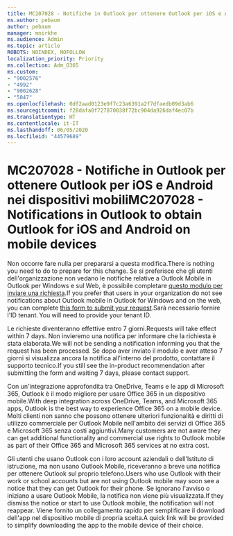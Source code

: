```yaml
---
title: MC207028 - Notifiche in Outlook per ottenere Outlook per iOS e Android nei dispositivi mobili
ms.author: pebaum
author: pebaum
manager: mnirkhe
ms.audience: Admin
ms.topic: article
ROBOTS: NOINDEX, NOFOLLOW
localization_priority: Priority
ms.collection: Adm_O365
ms.custom:
- "9002576"
- "4992"
- "9002628"
- "5047"
ms.openlocfilehash: 0df2aad0123e9f7c23a6391a2f7dfaedb09d3ab6
ms.sourcegitcommit: f28dafa0f727870038f72bc904da926daf4ec07b
ms.translationtype: HT
ms.contentlocale: it-IT
ms.lasthandoff: 06/05/2020
ms.locfileid: "44579689"
---
```

# <a name="mc207028---notifications-in-outlook-to-obtain-outlook-for-ios-and-android-on-mobile-devices"></a><span data-ttu-id="c7d28-102">MC207028 - Notifiche in Outlook per ottenere Outlook per iOS e Android nei dispositivi mobili</span><span class="sxs-lookup"><span data-stu-id="c7d28-102">MC207028 - Notifications in Outlook to obtain Outlook for iOS and Android on mobile devices</span></span>

<span data-ttu-id="c7d28-103">Non occorre fare nulla per prepararsi a questa modifica.</span><span class="sxs-lookup"><span data-stu-id="c7d28-103">There is nothing you need to do to prepare for this change.</span></span> <span data-ttu-id="c7d28-104">Se si preferisce che gli utenti dell'organizzazione non vedano le notifiche relative a Outlook Mobile in Outlook per Windows e sul Web, è possibile completare [questo modulo per inviare una richiesta](https://aka.ms/MC207028).</span><span class="sxs-lookup"><span data-stu-id="c7d28-104">If you prefer that users in your organization do not see notifications about Outlook mobile in Outlook for Windows and on the web, you can complete [this form to submit your request](https://aka.ms/MC207028).</span></span><span data-ttu-id="c7d28-105">Sarà necessario fornire l'ID tenant.</span><span class="sxs-lookup"><span data-stu-id="c7d28-105"> You will need to provide your tenant ID.</span></span> 

<span data-ttu-id="c7d28-106">Le richieste diventeranno effettive entro 7 giorni.</span><span class="sxs-lookup"><span data-stu-id="c7d28-106">Requests will take effect within 7 days.</span></span> <span data-ttu-id="c7d28-107">Non invieremo una notifica per informare che la richiesta è stata elaborata.</span><span class="sxs-lookup"><span data-stu-id="c7d28-107">We will not be sending a notification informing you that the request has been processed.</span></span> <span data-ttu-id="c7d28-108">Se dopo aver inviato il modulo e aver atteso 7 giorni si visualizza ancora la notifica all'interno del prodotto, contattare il supporto tecnico.</span><span class="sxs-lookup"><span data-stu-id="c7d28-108">If you still see the in-product recommendation after submitting the form and waiting 7 days, please contact support.</span></span>

<span data-ttu-id="c7d28-109">Con un'integrazione approfondita tra OneDrive, Teams e le app di Microsoft 365, Outlook è il modo migliore per usare Office 365 in un dispositivo mobile.</span><span class="sxs-lookup"><span data-stu-id="c7d28-109">With deep integration across OneDrive, Teams, and Microsoft 365 apps, Outlook is the best way to experience Office 365 on a mobile device.</span></span> <span data-ttu-id="c7d28-110">Molti clienti non sanno che possono ottenere ulteriori funzionalità e diritti di utilizzo commerciale per Outlook Mobile nell'ambito dei servizi di Office 365 e Microsoft 365 senza costi aggiuntivi.</span><span class="sxs-lookup"><span data-stu-id="c7d28-110">Many customers are not aware they can get additional functionality and commercial use rights to Outlook mobile as part of their Office 365 and Microsoft 365 services at no extra cost.</span></span>

<span data-ttu-id="c7d28-111">Gli utenti che usano Outlook con i loro account aziendali o dell'Istituto di istruzione, ma non usano Outlook Mobile, riceveranno a breve una notifica per ottenere Outlook sul proprio telefono.</span><span class="sxs-lookup"><span data-stu-id="c7d28-111">Users who use Outlook with their work or school accounts but are not using Outlook mobile may soon see a notice that they can get Outlook for their phone.</span></span> <span data-ttu-id="c7d28-112">Se ignorano l'avviso o iniziano a usare Outlook Mobile, la notifica non viene più visualizzata.</span><span class="sxs-lookup"><span data-stu-id="c7d28-112">If they dismiss the notice or start to use Outlook mobile, the notification will not reappear.</span></span> <span data-ttu-id="c7d28-113">Viene fornito un collegamento rapido per semplificare il download dell'app nel dispositivo mobile di propria scelta.</span><span class="sxs-lookup"><span data-stu-id="c7d28-113">A quick link will be provided to simplify downloading the app to the mobile device of their choice.</span></span>
